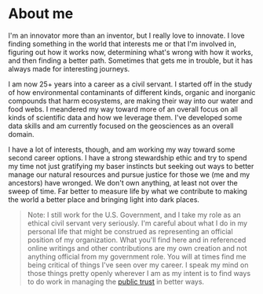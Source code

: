 # About me

I'm an innovator more than an inventor, but I really love to innovate. I love finding something in the world that interests me or that I'm involved in, figuring out how it works now, determining what's wrong with how it works, and then finding a better path. Sometimes that gets me in trouble, but it has always made for interesting journeys.

I am now 25+ years into a career as a civil servant. I started off in the study of how environmental contaminants of different kinds, organic and inorganic compounds that harm ecosystems, are making their way into our water and food webs. I meandered my way toward more of an overall focus on all kinds of scientific data and how we leverage them. I've developed some data skills and am currently focused on the geosciences as an overall domain.

I have a lot of interests, though, and am working my way toward some second career options. I have a strong stewardship ethic and try to spend my time not just gratifying my baser instincts but seeking out ways to better manage our natural resources and pursue justice for those we (me and my ancestors) have wronged. We don't own anything, at least not over the sweep of time. Far better to measure life by what we contribute to making the world a better place and bringing light into dark places.

> Note: I still work for the U.S. Government, and I take my role as an ethical civil servant very seriously. I'm careful about what I do in my personal life that might be construed as representing an official position of my organization. What you'll find here and in referenced online writings and other contributions are my own creation and not anything official from my government role. You will at times find me being critical of things I've seen over my career. I speak my mind on those things pretty openly wherever I am as my intent is to find ways to do work in managing the [public trust](https://en.wikipedia.org/wiki/Public_trust_doctrine) in better ways.
